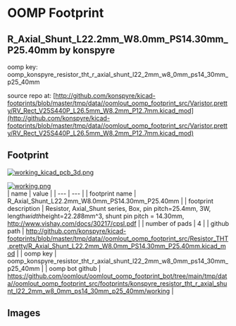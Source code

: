 # OOMP Footprint  
## R_Axial_Shunt_L22.2mm_W8.0mm_PS14.30mm_P25.40mm  by konspyre  
  
oomp key: oomp_konspyre_resistor_tht_r_axial_shunt_l22_2mm_w8_0mm_ps14_30mm_p25_40mm  
  
source repo at: [http://github.com/konspyre/kicad-footprints/blob/master/tmp/data//oomlout_oomp_footprint_src/Varistor.pretty/RV_Rect_V25S440P_L26.5mm_W8.2mm_P12.7mm.kicad_mod](http://github.com/konspyre/kicad-footprints/blob/master/tmp/data//oomlout_oomp_footprint_src/Varistor.pretty/RV_Rect_V25S440P_L26.5mm_W8.2mm_P12.7mm.kicad_mod)  
## Footprint  
  
[![working_kicad_pcb_3d.png](working_kicad_pcb_3d_600.png)](working_kicad_pcb_3d.png)  
  
[![working.png](working_600.png)](working.png)  
| name | value | 
| --- | --- | 
| footprint name | R_Axial_Shunt_L22.2mm_W8.0mm_PS14.30mm_P25.40mm | 
| footprint description | Resistor, Axial_Shunt series, Box, pin pitch=25.4mm, 3W, length*width*height=22.2*8*8mm^3, shunt pin pitch = 14.30mm, http://www.vishay.com/docs/30217/cpsl.pdf | 
| number of pads | 4 | 
| github path | http://github.com/konspyre/kicad-footprints/blob/master/tmp/data//oomlout_oomp_footprint_src/Resistor_THT.pretty/R_Axial_Shunt_L22.2mm_W8.0mm_PS14.30mm_P25.40mm.kicad_mod | 
| oomp key | oomp_konspyre_resistor_tht_r_axial_shunt_l22_2mm_w8_0mm_ps14_30mm_p25_40mm | 
| oomp bot github | https://github.com/oomlout/oomlout_oomp_footprint_bot/tree/main/tmp/data//oomlout_oomp_footprint_src/footprints/konspyre_resistor_tht_r_axial_shunt_l22_2mm_w8_0mm_ps14_30mm_p25_40mm/working | 
## Images  
